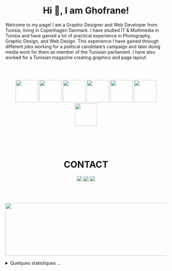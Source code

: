 <br/>
<br/>

  <h1 align="center">  Hi 👋, I am Ghofrane! </h1>

  <p align="center"> 
  
Welcome to my page!
  I am a Graphic Designer and Web Developer from Tunisia, living in Copenhagen Danmark. I have studied IT & Multimedia in Tunisia and have gained a lot of practical experience in Photography, Graphic Design, and Web Design. This experience I have gained through different jobs working for a political candidate’s campaign and later doing media work for them as member of the Tunisian parliament. I have also worked for a Tunisian magazine creating graphics and page layout. </p>

<br/>
<br/>

<p align="center">
  
  <img src="https://i.giphy.com/media/XAxylRMCdpbEWUAvr8/200.webp" width="70">
  <img src="https://media.giphy.com/media/fsEaZldNC8A1PJ3mwp/giphy.gif" width="70">
  <img src="https://media3.giphy.com/media/ln7z2eWriiQAllfVcn/200w.webp" width="70">
  <img src="https://i.giphy.com/media/eNAsjO55tPbgaor7ma/200w.webp" width="70">
  <img src="https://media3.giphy.com/media/kdFc8fubgS31b8DsVu/giphy.webp" width="70">
  <img src="https://i.giphy.com/media/KzJkzjggfGN5Py6nkT/200.webp" width="70">
  <img src="https://i.giphy.com/media/IdyAQJVN2kVPNUrojM/200.webp" width="70">
  
  
  <!--
  <img src="https://media.giphy.com/media/fsEaZldNC8A1PJ3mwp/giphy.gif" width="100">
  <img src="https://i.giphy.com/media/LMt9638dO8dftAjtco/200.webp" width="100">
-->
</p>

<br/>
<br/>
<br/>

 <h1 align="center">  CONTACT </h1>
 <p align="center">
 <a href="mailto:ghofranebh90@gmail.com?subject=[GitHub]%20🔥%20Prise%20de%20contact&body=Bonjour%20Stan%2C%0A%0AJe%20viens%20vers%20toi%20aujourd%27hui%20apr%C3%A8s%20avoir%20vu%20ton%20profil%20GitHub%20pour%20..."><img src="https://img.shields.io/badge/e‑mail-000.svg?style=for-the-badge&logo=GMail&logoColor=white"/></a>
  <a href="https://www.instagram.com/ghofranbenhmaid/"><img src="https://img.shields.io/badge/instagram-000.svg?style=for-the-badge&logo=instagram&logoColor=white"/></a>
  <a href="https://linkedin.com/in/ghofranebenhmaid"><img src="https://img.shields.io/badge/linkedin-000.svg?style=for-the-badge&logo=linkedin&logoColor=white"/></a>
</p>

<p align="center">
  
  <br/>
<br/>
<br/>
  
  <img  width="590" height="165" src="https://github-readme-stats.vercel.app/api?username=ghofranebenhmaid&show_icons=true&hide_border=false&line_height=20&title_color=rf673&icon_color=13936c&show_owner=true"/>

</p>

<details>
  <summary>Quelques statistiques ...</summary><br/>

<!--START_SECTION:waka-->
![Profile Views](http://img.shields.io/badge/Profile%20Views-455-blue)


